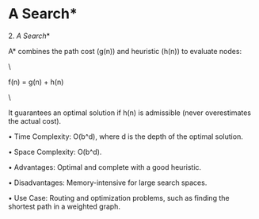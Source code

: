 # A Search\*

2\. _A Search_\*

A\* combines the path cost (g(n)) and heuristic (h(n)) to evaluate nodes:

\


f(n) = g(n) + h(n)

\


It guarantees an optimal solution if h(n) is admissible (never overestimates the actual cost).

• Time Complexity: O(b^d), where d is the depth of the optimal solution.

• Space Complexity: O(b^d).

• Advantages: Optimal and complete with a good heuristic.

• Disadvantages: Memory-intensive for large search spaces.

• Use Case: Routing and optimization problems, such as finding the shortest path in a weighted graph.

